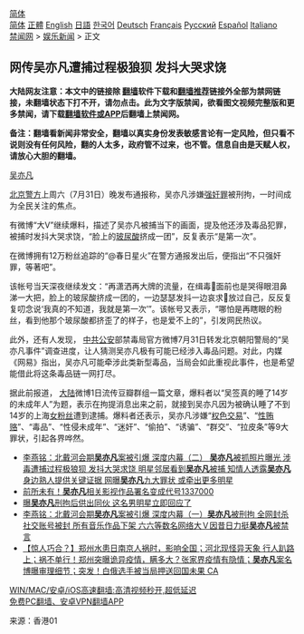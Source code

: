  <!-- 面包屑导航 --> <div class="breadcrumb"><!-- GTranslate: https://gtranslate.io/ -->  <div class="switcher notranslate">  <div class="selected">  <a href="#" onclick="return false;"> 简体</a>  </div>  <div class="option">  <a href="https://www.bannedbook.org" onclick="doGTranslate('zh-CN|zh-CN');jQuery('div.switcher div.selected a').html(jQuery(this).html());return false;" title="简体中文" class="nturl selected"> 简体</a>  <a href="https://www.bannedbook.org/zh-tw/" onclick="doGTranslate('zh-CN|zh-TW');jQuery('div.switcher div.selected a').html(jQuery(this).html());return false;" title="繁體中文" class="nturl"> 正體</a>  <a href="https://www.bannedbook.org/en/" onclick="doGTranslate('zh-CN|en');jQuery('div.switcher div.selected a').html(jQuery(this).html());return false;" title="English" class="nturl"> English</a>  <a href="https://www.bannedbook.org/ja/" onclick="doGTranslate('zh-CN|ja');jQuery('div.switcher div.selected a').html(jQuery(this).html());return false;" title="日本語" class="nturl"> 日語</a>  <a href="https://www.bannedbook.org/ko/" onclick="doGTranslate('zh-CN|ko');jQuery('div.switcher div.selected a').html(jQuery(this).html());return false;" title="한국어" class="nturl"> 한국어</a>  <a href="https://www.bannedbook.org/de/" onclick="doGTranslate('zh-CN|de');jQuery('div.switcher div.selected a').html(jQuery(this).html());return false;" title="Deutsch" class="nturl"> Deutsch</a>  <a href="https://www.bannedbook.org/fr/" onclick="doGTranslate('zh-CN|fr');jQuery('div.switcher div.selected a').html(jQuery(this).html());return false;" title="Français" class="nturl"> Français</a>  <a href="https://www.bannedbook.org/ru/" onclick="doGTranslate('zh-CN|ru');jQuery('div.switcher div.selected a').html(jQuery(this).html());return false;" title="Русский" class="nturl"> Русский</a>  <a href="https://www.bannedbook.org/es/" onclick="doGTranslate('zh-CN|es');jQuery('div.switcher div.selected a').html(jQuery(this).html());return false;" title="Español" class="nturl"> Español</a>  <a href="https://www.bannedbook.org/it/" onclick="doGTranslate('zh-CN|it');jQuery('div.switcher div.selected a').html(jQuery(this).html());return false;" title="Italiano" class="nturl"> Italiano</a>  </div>  </div>      <div class='breadcrumb-sub'><!-- Breadcrumb NavXT 6.3.0 --> <a href="https://www.bannedbook.org/" class="home">禁闻网</a> &gt; <a href="https://www.bannedbook.org/bnews/yule/" class="category">娱乐新闻</a> &gt; 正文</div></div><h2>网传吴亦凡遭捕过程极狼狈 发抖大哭求饶</h2> <p class="notice"><b>大陆网友注意：本文中的链接除 <a href="https://github.com/bannedbook/fanqiang" >翻墙</a>软件下载和<a href="https://github.com/killgcd/justmysocks/blob/master/README.md">翻墙推荐</a>链接外全部为禁网链接，未翻墙状态下打不开，请勿点击。此为文字版禁闻，欲看图文视频完整版和更多禁闻，请下载<a href="https://github.com/bannedbook/fanqiang">翻墙软件或APP</a>后翻墙上禁闻网。</p><p>备注：翻墙看新闻非常安全，翻墙以真实身份发表敏感言论有一定风险，但只看不说则没有任何风险，翻的人太多，政府管不过来，也不管。信息自由是天赋人权，请放心大胆的翻墙。</b></p>  <div class="entry"> <p id="conimg"><a href="https://www.bannedbook.org/bnews/tag/%e5%90%b4%e4%ba%a6%e5%87%a1/" class="st_tag internal_tag" rel="tag" title="标签 吴亦凡 下的日志">吴亦凡</a></p> <p><a href="https://www.bannedbook.org/bnews/tag/%E5%8C%97%E4%BA%AC%E8%AD%A6%E6%96%B9/" class="st_tag internal_tag" rel="tag" title="标签 北京警方 下的日志">北京警方</a>上周六（7月31日）晚发布通报称，吴亦凡涉嫌<a href="https://www.bannedbook.org/bnews/tag/%E5%BC%BA%E5%A5%B8%E7%BD%AA/" class="st_tag internal_tag" rel="tag" title="标签 强奸罪 下的日志">强奸罪</a>被刑拘，一时间成为全民关注的焦点。</p>  <p>有微博“大V”继续爆料，描述了吴亦凡被捕当下的画面，提及他还涉及毒品犯罪，被捕时发抖大哭求饶，“脸上的<a href="https://www.bannedbook.org/bnews/tag/%E7%8E%BB%E5%B0%BF%E9%85%B8/" class="st_tag internal_tag" rel="tag" title="标签 玻尿酸 下的日志">玻尿酸</a>挤成一团”，反复表示“是第一次”。</p> <p>在微博拥有12万粉丝追踪的“@春日星火”在警方通报发出后，便指出“不只强奸罪，等著吧”。</p>  <p>该帐号当天深夜继续发文：“再潇洒再大牌的流量，在缉毒👮面前也是哭得眼泪鼻涕一大把，脸上的玻尿酸挤成一团的，一边瑟瑟发抖一边哀求👮放过自己，反反复复叨念说‘我真的不知道，我就是第一次’”。该帐号又表示，“哪怕是再瞎眼的粉丝，看到他那个玻尿酸都挤歪了的样子，也是爱不上的”，引发网民热议。</p> <p>此外，还有人发现， <a href="https://www.bannedbook.org/bnews/tag/%E4%B8%AD%E5%85%B1%E5%85%AC%E5%AE%89/" class="st_tag internal_tag" rel="tag" title="标签 中共公安 下的日志">中共公安</a>部禁毒局官方微博7月31日转发北京朝阳警局的“吴亦凡事件”调查进度，让人猜测吴亦凡极有可能已经涉入毒品问题。对此，内媒《网易》指出，吴亦凡可能牵涉此类新型毒品，当局会如此重视此事件，也是希望能借此将这条毒品链一网打尽。</p>  <p>据此前报道， <span class='wp_keywordlink_affiliate'><a href="https://www.bannedbook.org/" title="大陆" target="_blank">大陆</a></span>微博1日流传豆瓣群组一篇文章，爆料者以“吴签真的睡了14岁的未成年人”为题，表示在拘提消息出来之前，就接到吴亦凡因为被确认睡了不到14岁的上海<a href="https://www.bannedbook.org/bnews/tag/%e5%a5%b3%e7%b2%89%e4%b8%9d/" class="st_tag internal_tag" rel="tag" title="标签 女粉丝 下的日志">女粉丝</a>遭到逮捕。爆料者还表示，吴亦凡涉嫌“<a href="https://www.bannedbook.org/bnews/tag/%e6%9d%83%e8%89%b2%e4%ba%a4%e6%98%93/" class="st_tag internal_tag" rel="tag" title="标签 权色交易 下的日志">权色交易</a>”、“<a href="https://www.bannedbook.org/bnews/tag/%e6%80%a7%e8%b4%bf%e8%b5%82/" class="st_tag internal_tag" rel="tag" title="标签 性贿赂 下的日志">性贿赂</a>”、“毒品”、“性侵未成年”、“迷奸”、“偷拍”、“诱骗”、“群交”、“拉皮条”等9大罪状，引起各界哗然。</p> <ul class='op-related-articles' title='相关阅读'> <li><a href='https://www.bannedbook.org/bnews/comments/20210802/1598656.html' target='_blank'>李燕铭：北戴河会期<b>吴亦凡</b>案被引爆 深度内幕（二） <b>吴亦凡</b>被抓照片曝光 涉毒遭捕过程极狼狈 发抖大哭求饶 明星邻居看到<b>吴亦凡</b>被捕 知情人透露<b>吴亦凡</b>身边熟人提供关键证据 网曝<b>吴亦凡</b>九大罪状 或牵出更多明星</a></li> <li><a href='https://www.bannedbook.org/bnews/yule/20210802/1598649.html' target='_blank'>前所未有！<b>吴亦凡</b>相关影视作品署名变成代号1337000</a></li> <li><a href='https://www.bannedbook.org/bnews/yule/20210802/1598623.html' target='_blank'>曝<b>吴亦凡</b>刑拘后供出同伙 这名男明星立即回应了</a></li> <li><a href='https://www.bannedbook.org/bnews/comments/20210802/1598605.html' target='_blank'>李燕铭：北戴河会期<b>吴亦凡</b>案被引爆 深度内幕（一）<b>吴亦凡</b>被刑拘 全网封杀 社交账号被封 所有音乐作品下架 六六等数名网络大Ｖ因昔日力挺<b>吴亦凡</b>被禁言</a></li> <li><a href='https://www.bannedbook.org/bnews/bannedvideo/20210802/1598530.html' target='_blank'>【惊人巧合？】郑州水患日南京人祸时，影响全国；河北现怪异天象 行人趴路上；祸不单行！郑州突曝诡异疫情，瞒多大？张家界疫情有隐情；<b>吴亦凡</b>案名博曝审理细节；突发！白俄选手被当局押送回国未果 CA</a></li> </ul> <p class="texttj"> <a href="https://github.com/bannedbook/fanqiang/wiki/V2ray%E6%9C%BA%E5%9C%BA" target="_blank">WIN/MAC/安卓/iOS高速翻墙:高清视频秒开,超低延迟</a><br/> <a href="https://github.com/bannedbook/fanqiang/wiki/%E7%A6%81%E9%97%BB%E7%BD%91%E5%AE%89%E5%8D%93%E7%BF%BB%E5%A2%99%E6%96%B0%E9%97%BBAPP" target="_blank">免费PC翻墙、安卓VPN翻墙APP</a></p> <p> 来源：香港01 </p><a name='sharetosocial'></a>  <div style="margin-bottom:5px;padding-bottom:5px;clear:both"> <div id="archive-pix-1" class="banner-ads"> <!-- AuctionX Display platform tag START --> <div id="26318x728x90x621x_ADSLOT2" clicktrack="%%CLICK_URL_ESC%%"></div> <!-- AuctionX Display platform tag END --> </div> <div id="archive-pix-2" class="banner-ads"> <!-- AuctionX Display platform tag START --> <div id="26315x300x250x621x_ADSLOT2" clicktrack="%%CLICK_URL_ESC%%"></div> <!-- AuctionX Display platform tag END --> </div> </div>  <div id="archive-pix-1" class="banner-ads"> <!-- AuctionX Display platform tag START --> <div id="26318x728x90x621x_ADSLOT3" clicktrack="%%CLICK_URL_ESC%%"></div> <!-- AuctionX Display platform tag END --> </div> </div><!--END ENTRY--> 